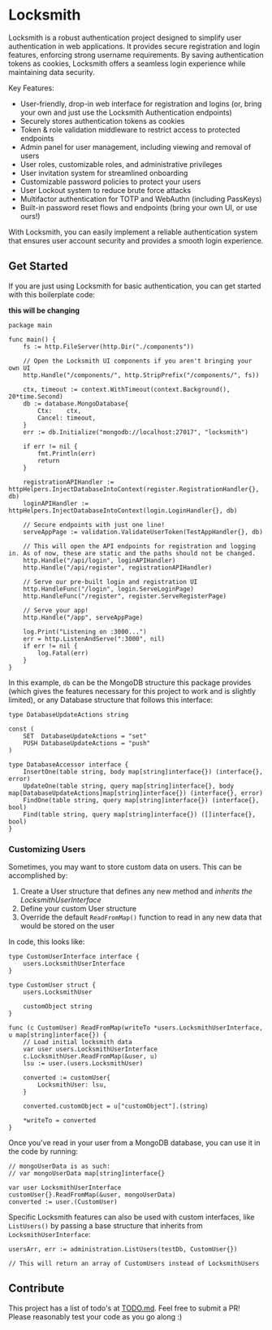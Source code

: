 # Locksmith

Locksmith is a robust authentication project designed to simplify user authentication in web applications. It provides secure registration and login features, enforcing strong username requirements. By saving authentication tokens as cookies, Locksmith offers a seamless login experience while maintaining data security.

Key Features:

- User-friendly, drop-in web interface for registration and logins (or, bring your own and just use the Locksmith Authentication endpoints)
- Securely stores authentication tokens as cookies
- Token & role validation middleware to restrict access to protected endpoints
- Admin panel for user management, including viewing and removal of users
- User roles, customizable roles, and administrative privileges
- User invitation system for streamlined onboarding
- Customizable password policies to protect your users
- User Lockout system to reduce brute force attacks
- Multifactor authentication for TOTP and WebAuthn (including PassKeys)
- Built-in password reset flows and endpoints (bring your own UI, or use ours!)

With Locksmith, you can easily implement a reliable authentication system that ensures user account security and provides a smooth login experience.

## Get Started

If you are just using Locksmith for basic authentication, you can get started with this boilerplate code:

**this will be changing**

```
package main

func main() {
	fs := http.FileServer(http.Dir("./components"))

	// Open the Locksmith UI components if you aren't bringing your own UI
	http.Handle("/components/", http.StripPrefix("/components/", fs))

	ctx, timeout := context.WithTimeout(context.Background(), 20*time.Second)
	db := database.MongoDatabase{
		Ctx:    ctx,
		Cancel: timeout,
	}
	err := db.Initialize("mongodb://localhost:27017", "locksmith")

	if err != nil {
		fmt.Println(err)
		return
	}

	registrationAPIHandler := httpHelpers.InjectDatabaseIntoContext(register.RegistrationHandler{}, db)
	loginAPIHandler := httpHelpers.InjectDatabaseIntoContext(login.LoginHandler{}, db)

	// Secure endpoints with just one line!
	serveAppPage := validation.ValidateUserToken(TestAppHandler{}, db)

	// This will open the API endpoints for registration and logging in. As of now, these are static and the paths should not be changed.
	http.Handle("/api/login", loginAPIHandler)
	http.Handle("/api/register", registrationAPIHandler)

	// Serve our pre-built login and registration UI
	http.HandleFunc("/login", login.ServeLoginPage)
	http.HandleFunc("/register", register.ServeRegisterPage)

	// Serve your app!
	http.Handle("/app", serveAppPage)

	log.Print("Listening on :3000...")
	err = http.ListenAndServe(":3000", nil)
	if err != nil {
		log.Fatal(err)
	}
}
```

In this example, `db` can be the MongoDB structure this package provides (which gives the features necessary for this project to work and is slightly limited), or any Database structure that follows this interface:

```
type DatabaseUpdateActions string

const (
	SET  DatabaseUpdateActions = "set"
	PUSH DatabaseUpdateActions = "push"
)

type DatabaseAccessor interface {
	InsertOne(table string, body map[string]interface{}) (interface{}, error)
	UpdateOne(table string, query map[string]interface{}, body map[DatabaseUpdateActions]map[string]interface{}) (interface{}, error)
	FindOne(table string, query map[string]interface{}) (interface{}, bool)
	Find(table string, query map[string]interface{}) ([]interface{}, bool)
}
```

### Customizing Users

Sometimes, you may want to store custom data on users. This can be accomplished by:
1. Create a User structure that defines any new method and *inherits the LocksmithUserInterface*
2. Define your custom User structure
3. Override the default `ReadFromMap()` function to read in any new data that would be stored on the user

In code, this looks like:

```
type CustomUserInterface interface {
	users.LocksmithUserInterface
}

type CustomUser struct {
	users.LocksmithUser

	customObject string
}

func (c CustomUser) ReadFromMap(writeTo *users.LocksmithUserInterface, u map[string]interface{}) {
	// Load initial locksmith data
	var user users.LocksmithUserInterface
	c.LocksmithUser.ReadFromMap(&user, u)
	lsu := user.(users.LocksmithUser)

	converted := customUser{
		LocksmithUser: lsu,
	}

	converted.customObject = u["customObject"].(string)

	*writeTo = converted
}
```

Once you've read in your user from a MongoDB database, you can use it in the code by running:

```
// mongoUserData is as such:
// var mongoUserData map[string]interface{}

var user LocksmithUserInterface
customUser{}.ReadFromMap(&user, mongoUserData)
converted := user.(CustomUser)
```

Specific Locksmith features can also be used with custom interfaces, like `ListUsers()` by passing a base structure that inherits from `LocksmithUserInterface`:

```
usersArr, err := administration.ListUsers(testDb, CustomUser{})

// This will return an array of CustomUsers instead of LocksmithUsers
```

## Contribute

This project has a list of todo's at [TODO.md](./TODO.md). Feel free to submit a PR! Please reasonably test your code as you go along :)
